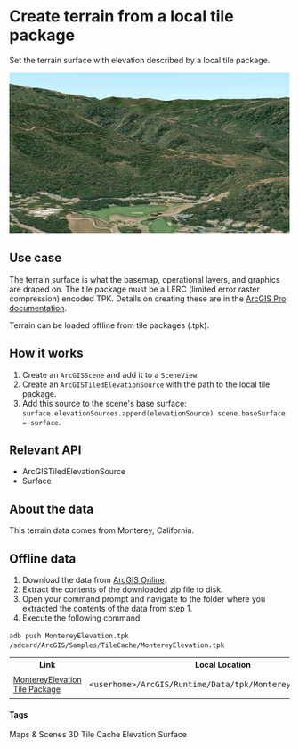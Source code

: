 # Create terrain from a local tile package

Set the terrain surface with elevation described by a local tile package.

![Create terrain from a local tile package](create-terrain-from-a-local-tile-package.png)

## Use case

The terrain surface is what the basemap, operational layers, and graphics are draped on. The tile package must be a LERC (limited error raster compression) encoded TPK. Details on creating these are in the [ArcGIS Pro documentation](https://pro.arcgis.com/en/pro-app/help/sharing/overview/tile-package.htm).

Terrain can be loaded offline from tile packages (.tpk).

## How it works

1. Create an `ArcGISScene` and add it to a `SceneView`.
1. Create an `ArcGISTiledElevationSource` with the path to the local tile package.
1. Add this source to the scene's base surface: ```
surface.elevationSources.append(elevationSource)
scene.baseSurface = surface```.

## Relevant API

- ArcGISTiledElevationSource
- Surface

## About the data

This terrain data comes from Monterey, California.

## Offline data

1. Download the data from [ArcGIS Online](https://arcgisruntime.maps.arcgis.com/home/item.html?id=cce37043eb0440c7a5c109cf8aad5500).
1. Extract the contents of the downloaded zip file to disk.
1. Open your command prompt and navigate to the folder where you extracted the contents of the data from step 1.
1. Execute the following command:

`adb push MontereyElevation.tpk /sdcard/ArcGIS/Samples/TileCache/MontereyElevation.tpk`

<table>
    <tr>
        <th> Link </th>
        <th>Local Location</th>
    </tr>
    <tr>
        <td><a href="https://www.arcgis.com/home/item.html?id=cce37043eb0440c7a5c109cf8aad5500">MontereyElevation Tile Package</a></td>
        <td><xmp><userhome>/ArcGIS/Runtime/Data/tpk/MontereyElevation.tpk </xmp></td>
    </tr>
</table>

#### Tags
Maps & Scenes 3D Tile Cache Elevation Surface
